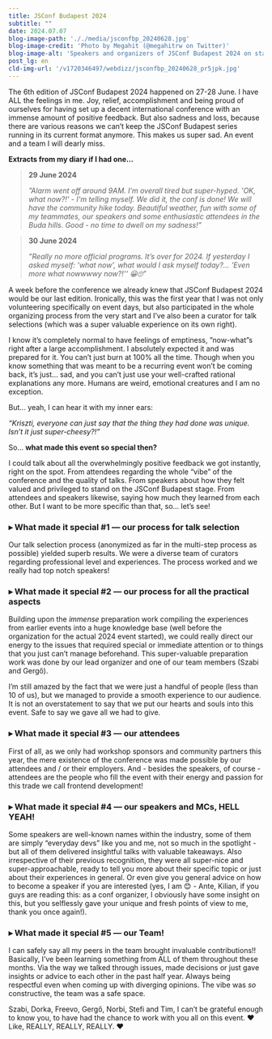 ```yaml
---
title: JSConf Budapest 2024
subtitle: ""
date: 2024.07.07
blog-image-path: '././media/jsconfbp_20240628.jpg'
blog-image-credit: 'Photo by Megahit (@megahitrw on Twitter)'
blog-image-alt: 'Speakers and organizers of JSConf Budapest 2024 on stage'
post_lg: en
cld-img-url: '/v1720346497/webdizz/jsconfbp_20240628_pr5jpk.jpg'
---
```

The 6th edition of JSConf Budapest 2024 happened on 27-28 June. I have ALL the feelings in me. Joy, relief, accomplishment and being proud of ourselves for having set up a decent international conference with an immense amount of positive feedback. But also sadness and loss, because there are various reasons we can’t keep the JSConf Budapest series running in its current format anymore. This makes us super sad. An event and a team I will dearly miss.

__Extracts from my diary if I had one…__

> **29 June 2024**
>
> *”Alarm went off around 9AM. I’m overall tired but super-hyped. 'OK, what now?!' - I'm telling myself. We did it, the conf is done! We will have the community hike today. Beautiful weather, fun with some of my teammates, our speakers and some enthusiastic  attendees in the Buda hills. Good - no time to dwell on my sadness!”*
>

> **30 June 2024**
>
> *”Really no more official programs. It’s over for 2024. If yesterday I asked myself: 'what now', what would I ask myself today?… 'Even more what nowwwwy now?!'' 😀🙄”*
>

A week before the conference we already knew that JSConf Budapest 2024 would be our last edition. Ironically, this was the first year that I was not only volunteering specifically on event days, but also participated in the whole organizing process from the very start and I’ve also been a curator for talk selections (which was a super valuable experience on its own right).

I know it’s completely normal to have feelings of emptiness, ”now-what”s right after a large accomplishment. I absolutely expected it and was prepared for it. You can’t just burn at 100% all the time. Though when you know something that was meant to be a recurring event won’t be coming back, it’s just… sad, and you can’t just use your well-crafted rational explanations any more. Humans are weird, emotional creatures and I am no exception.

But… yeah, I can hear it with my inner ears:

*“Kriszti, everyone can just say that the thing they had done was unique. Isn’t it just super-cheesy?!”*

So… **what made this event so special then?**

I could talk about all the overwhelmingly positive feedback we got instantly, right on the spot. From attendees regarding the whole “vibe” of the conference and the quality of talks. From speakers about how they felt valued and privileged to stand on the JSConf Budapest stage. From attendees and speakers likewise, saying how much they learned from each other. But I want to be more specific than that, so… let’s see!

### ▸ What made it special #1 — our process for talk selection

Our talk selection process (anonymized as far in the multi-step process as possible) yielded superb results. We were a diverse team of curators regarding professional level and experiences. The process worked and we really had top notch speakers!

### ▸ What made it special #2 — our process for all the practical aspects

Building upon the *immense* preparation work compiling the experiences from earlier events into a huge knowledge base (well before the organization for the actual 2024 event started), we could really direct our energy to the issues that required special  or immediate attention or to things that you just can’t manage beforehand. This super-valuable preparation work was done by our lead organizer and one of our team members (Szabi and Gergő).

I’m still amazed by the fact that we were just a handful of people (less than 10 of us), but we managed to provide a smooth experience to our audience. It is not an overstatement to say that we put our hearts and souls into this event. Safe to say we gave all we had to give.

### ▸ What made it special #3 — our attendees

First of all, as we only had workshop sponsors and community partners this year, the mere existence of the conference was made possible by our attendees and / or their employers. And - besides the speakers, of course - attendees are the people who fill the event with their energy and passion for this trade we call frontend development!

### ▸ What made it special #4 — our speakers and MCs, HELL YEAH!

Some speakers are well-known names within the industry, some of them are simply “everyday devs” like you and me, not so much in the spotlight - but all of them delivered insightful talks with valuable takeaways. Also irrespective of their previous recognition, they were all super-nice and super-approachable, ready to tell you more about their specific topic or just about their experiences in general. Or even give you general advice on how to become a speaker if you are interested (yes, I am 😊 - Ante, Kilian, if you guys are reading this: as a conf organizer, I obviously have some insight on this, but you selflessly gave your unique and fresh points of view to me, thank you once again!).

### ▸ What made it special #5 — our Team!

I can safely say all my peers in the team brought invaluable contributions!! Basically, I’ve been learning something from ALL of them throughout these months. Via the way we talked through issues, made decisions or just gave insights or advice to each other in the past half year. Always being respectful even when coming up with diverging opinions. The vibe was *so* constructive, the team was a safe space.

Szabi, Dorka, Freevo, Gergő, Norbi, Stefi and Tim, I can’t be grateful enough to know you, to have had the chance to work with you all on this event. ♥️ Like, REALLY, REALLY, REALLY. ♥️